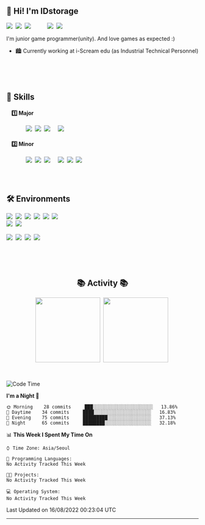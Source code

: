 ## 👋 Hi! I'm IDstorage

<p>
  <img src ="https://img.shields.io/badge/Slack-4A154B?style=flat-square&logo=slack&logoColor=white"</a>&nbsp
  <img src ="https://img.shields.io/badge/Gmail-D14836?style=flat-square&logo=gmail&logoColor=white&link=mailto:idstorage1892@gmail.com"/></a>&nbsp
  <img src ="https://img.shields.io/badge/LinkedIn-0077B5?style=flat-square&logo=linkedin&logoColor=white&link=https://www.linkedin.com/in/minjong-kim-b3686a232/"/></a>&nbsp
  &nbsp;&nbsp;&nbsp;&nbsp;&nbsp;&nbsp;&nbsp;&nbsp;
  <img src ="https://img.shields.io/badge/Steam-000000?style=flat-square&logo=steam&logoColor=white&link=https://steamcommunity.com/profiles/76561198384433276"/></a>&nbsp
  <img src ="https://img.shields.io/badge/Discord-7289DA?style=flat-square&logo=discord&logoColor=white"/></a>
</p>

I'm junior game programmer(unity). And love games as expected :)<br>

- 🏙 Currently working at i-Scream edu (as Industrial Technical Personnel)

<br>
<br>
<br>

<h2>📝 Skills</h2>

<h4>&nbsp;&nbsp;&nbsp;&nbsp;1️⃣ Major</h4>
<p>
&nbsp;&nbsp;&nbsp;&nbsp;&nbsp;&nbsp;&nbsp;&nbsp;&nbsp;&nbsp;&nbsp;&nbsp;
<img src ="https://img.shields.io/badge/C%23-239120?style=for-the-badge&logo=c-sharp&logoColor=white"</a>&nbsp
<img src ="https://img.shields.io/badge/Unity-100000?style=for-the-badge&logo=unity&logoColor=white"</a>&nbsp
<img src ="https://img.shields.io/badge/C%2B%2B-00599C?style=for-the-badge&logo=c%2B%2B&logoColor=white"</a>
&nbsp;&nbsp;&nbsp
<img src ="https://img.shields.io/badge/Firebase%20RTDB-039BE5?style=for-the-badge&logo=Firebase&logoColor=white"</a>&nbsp
</p>

<h4>&nbsp;&nbsp;&nbsp;&nbsp;2️⃣ Minor</h4>
<p>
&nbsp;&nbsp;&nbsp;&nbsp;&nbsp;&nbsp;&nbsp;&nbsp;&nbsp;&nbsp;&nbsp;&nbsp;
<img src ="https://img.shields.io/badge/C-00599C?style=for-the-badge&logo=c&logoColor=white"</a>&nbsp
<img src ="https://img.shields.io/badge/Python-3776AB?style=for-the-badge&logo=python&logoColor=white"</a>&nbsp
<img src ="https://img.shields.io/badge/Unreal-313131?style=for-the-badge&logo=unrealengine&logoColor=white"</a>
&nbsp;&nbsp;&nbsp
<img src ="https://img.shields.io/badge/DynamoDB-4053D6?style=for-the-badge&logo=Amazon%20DynamoDB&logoColor=white"</a>&nbsp
<img src ="https://img.shields.io/badge/Amazon%20S3-D14836?style=for-the-badge&logo=Amazon%20DynamoDB&logoColor=white"</a>&nbsp
<img src ="https://img.shields.io/badge/jenkins-%232C5263.svg?style=for-the-badge&logo=jenkins&logoColor=white"</a>
</p>

<br>
<br>

<h2>🛠 Environments</h2>
<p>
<img src ="https://img.shields.io/badge/Windows-0078D6?style=for-the-badge&logo=windows&logoColor=white"</a>&nbsp
  <img src ="https://img.shields.io/badge/mac%20os-000000?style=for-the-badge&logo=apple&logoColor=white"</a>&nbsp
  <img src ="https://img.shields.io/badge/Terminal-%234D4D4D.svg?style=for-the-badge&logo=windows-terminal&logoColor=white"</a>&nbsp
  <img src ="https://img.shields.io/badge/Visual_Studio-5C2D91?style=for-the-badge&logo=visual%20studio&logoColor=white"</a>&nbsp
  <img src ="https://img.shields.io/badge/VSCode-0078d7.svg?style=for-the-badge&logo=visual-studio-code&logoColor=white"</a>&nbsp
  <img src ="https://img.shields.io/badge/VIM-%2311AB00.svg?style=for-the-badge&logo=vim&logoColor=white"</a>
  <br>
  <img src ="https://img.shields.io/badge/github-%23121011.svg?style=for-the-badge&logo=github&logoColor=white"</a>&nbsp
  <img src ="https://img.shields.io/badge/gitlab-%23181717.svg?style=for-the-badge&logo=gitlab&logoColor=white"</a>
  <br>
  <br>
  <img src ="https://img.shields.io/badge/Obsidian-5C2D91?style=for-the-badge&logo=obsidian&logoColor=white"</a>&nbsp
  <img src ="https://img.shields.io/badge/Trello-0052CC?style=for-the-badge&logo=trello&logoColor=white"</a>&nbsp
  <img src ="https://img.shields.io/badge/Todoist-E44332?style=for-the-badge&logo=todoist&logoColor=white"</a>&nbsp
  <img src ="https://img.shields.io/badge/Notion-000000?style=for-the-badge&logo=notion&logoColor=white"</a>
</p>

<br>
<br>
<br>

<h2 align='center'>📚 Activity 📚</h2>
<p align="center">
  <img src ="https://github-readme-stats.vercel.app/api?username=IDstorage&theme=radical" height = "170"/></a>&nbsp
  <img src ="https://github-readme-stats.vercel.app/api/top-langs/?username=IDstorage&layout=compact&theme=radical" height = "170"/></a>&nbsp
</p>

<br>

<!--START_SECTION:waka-->
![Code Time](http://img.shields.io/badge/Code%20Time-0%20secs-blue)

**I'm a Night 🦉** 

```text
🌞 Morning    28 commits     ███░░░░░░░░░░░░░░░░░░░░░░   13.86% 
🌆 Daytime    34 commits     ████░░░░░░░░░░░░░░░░░░░░░   16.83% 
🌃 Evening    75 commits     █████████░░░░░░░░░░░░░░░░   37.13% 
🌙 Night      65 commits     ████████░░░░░░░░░░░░░░░░░   32.18%

```


📊 **This Week I Spent My Time On** 

```text
⌚︎ Time Zone: Asia/Seoul

💬 Programming Languages: 
No Activity Tracked This Week

🐱‍💻 Projects: 
No Activity Tracked This Week

💻 Operating System: 
No Activity Tracked This Week

```


 Last Updated on 16/08/2022 00:23:04 UTC
<!--END_SECTION:waka-->

---
